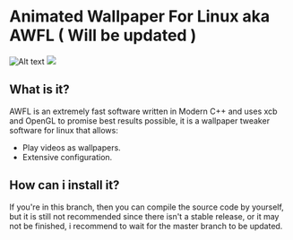 # Animated Wallpaper For Linux aka AWFL ( Will be updated )
![Alt text]()
<img src="https://travis-ci.com/therealcain/Animated-Wallpaper-For-Linux.svg">

## What is it?
AWFL is an extremely fast software written in Modern C++ and uses xcb and OpenGL to promise best results possible, it is a wallpaper tweaker software for linux that allows:
- Play videos as wallpapers.
- Extensive configuration.

## How can i install it?
If you're in this branch, then you can compile the source code by yourself, but it is still not recommended since there isn't a stable release, or it may not be finished, i recommend to wait for the master branch to be updated.
